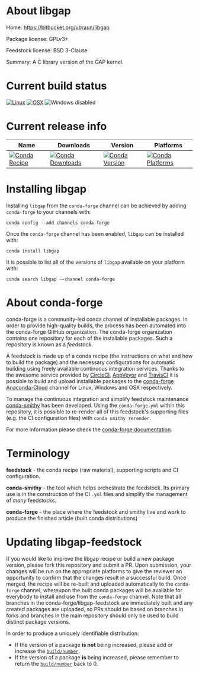 About libgap
============

Home: https://bitbucket.org/vbraun/libgap

Package license: GPLv3+

Feedstock license: BSD 3-Clause

Summary: A C library version of the GAP kernel.



Current build status
====================

[![Linux](https://img.shields.io/circleci/project/github/conda-forge/libgap-feedstock/master.svg?label=Linux)](https://circleci.com/gh/conda-forge/libgap-feedstock)
[![OSX](https://img.shields.io/travis/conda-forge/libgap-feedstock/master.svg?label=macOS)](https://travis-ci.org/conda-forge/libgap-feedstock)
![Windows disabled](https://img.shields.io/badge/Windows-disabled-lightgrey.svg)

Current release info
====================

| Name | Downloads | Version | Platforms |
| --- | --- | --- | --- |
| [![Conda Recipe](https://img.shields.io/badge/recipe-libgap-green.svg)](https://anaconda.org/conda-forge/libgap) | [![Conda Downloads](https://img.shields.io/conda/dn/conda-forge/libgap.svg)](https://anaconda.org/conda-forge/libgap) | [![Conda Version](https://img.shields.io/conda/vn/conda-forge/libgap.svg)](https://anaconda.org/conda-forge/libgap) | [![Conda Platforms](https://img.shields.io/conda/pn/conda-forge/libgap.svg)](https://anaconda.org/conda-forge/libgap) |

Installing libgap
=================

Installing `libgap` from the `conda-forge` channel can be achieved by adding `conda-forge` to your channels with:

```
conda config --add channels conda-forge
```

Once the `conda-forge` channel has been enabled, `libgap` can be installed with:

```
conda install libgap
```

It is possible to list all of the versions of `libgap` available on your platform with:

```
conda search libgap --channel conda-forge
```


About conda-forge
=================

conda-forge is a community-led conda channel of installable packages.
In order to provide high-quality builds, the process has been automated into the
conda-forge GitHub organization. The conda-forge organization contains one repository
for each of the installable packages. Such a repository is known as a *feedstock*.

A feedstock is made up of a conda recipe (the instructions on what and how to build
the package) and the necessary configurations for automatic building using freely
available continuous integration services. Thanks to the awesome service provided by
[CircleCI](https://circleci.com/), [AppVeyor](http://www.appveyor.com/)
and [TravisCI](https://travis-ci.org/) it is possible to build and upload installable
packages to the [conda-forge](https://anaconda.org/conda-forge)
[Anaconda-Cloud](http://docs.anaconda.org/) channel for Linux, Windows and OSX respectively.

To manage the continuous integration and simplify feedstock maintenance
[conda-smithy](http://github.com/conda-forge/conda-smithy) has been developed.
Using the ``conda-forge.yml`` within this repository, it is possible to re-render all of
this feedstock's supporting files (e.g. the CI configuration files) with ``conda smithy rerender``.

For more information please check the [conda-forge documentation](https://conda-forge.org/docs/).

Terminology
===========

**feedstock** - the conda recipe (raw material), supporting scripts and CI configuration.

**conda-smithy** - the tool which helps orchestrate the feedstock.
                   Its primary use is in the construction of the CI ``.yml`` files
                   and simplify the management of *many* feedstocks.

**conda-forge** - the place where the feedstock and smithy live and work to
                  produce the finished article (built conda distributions)


Updating libgap-feedstock
=========================

If you would like to improve the libgap recipe or build a new
package version, please fork this repository and submit a PR. Upon submission,
your changes will be run on the appropriate platforms to give the reviewer an
opportunity to confirm that the changes result in a successful build. Once
merged, the recipe will be re-built and uploaded automatically to the
`conda-forge` channel, whereupon the built conda packages will be available for
everybody to install and use from the `conda-forge` channel.
Note that all branches in the conda-forge/libgap-feedstock are
immediately built and any created packages are uploaded, so PRs should be based
on branches in forks and branches in the main repository should only be used to
build distinct package versions.

In order to produce a uniquely identifiable distribution:
 * If the version of a package **is not** being increased, please add or increase
   the [``build/number``](http://conda.pydata.org/docs/building/meta-yaml.html#build-number-and-string).
 * If the version of a package **is** being increased, please remember to return
   the [``build/number``](http://conda.pydata.org/docs/building/meta-yaml.html#build-number-and-string)
   back to 0.